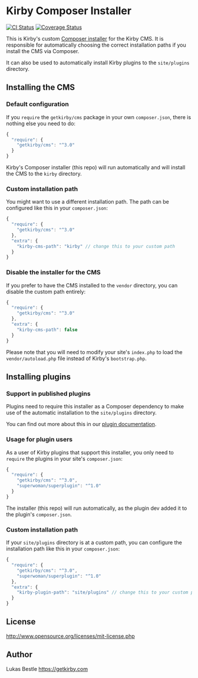 # Kirby Composer Installer

[![CI Status](https://flat.badgen.net/github/checks/getkirby/composer-installer/master)](https://github.com/getkirby/composer-installer/actions?query=workflow%3ACI)
[![Coverage Status](https://coveralls.io/repos/github/getkirby/composer-installer/badge.svg?branch=master)](https://coveralls.io/github/getkirby/composer-installer?branch=master)

This is Kirby's custom [Composer installer](https://getcomposer.org/doc/articles/custom-installers.md) for the Kirby CMS.
It is responsible for automatically choosing the correct installation paths if you install the CMS via Composer.

It can also be used to automatically install Kirby plugins to the `site/plugins` directory.

## Installing the CMS

### Default configuration

If you `require` the `getkirby/cms` package in your own `composer.json`, there is nothing else you need to do:

```js
{
  "require": {
    "getkirby/cms": "^3.0"
  }
}
```

Kirby's Composer installer (this repo) will run automatically and will install the CMS to the `kirby` directory.

### Custom installation path

You might want to use a different installation path. The path can be configured like this in your `composer.json`:

```js
{
  "require": {
    "getkirby/cms": "^3.0"
  },
  "extra": {
    "kirby-cms-path": "kirby" // change this to your custom path
  }
}
```

### Disable the installer for the CMS

If you prefer to have the CMS installed to the `vendor` directory, you can disable the custom path entirely:

```js
{
  "require": {
    "getkirby/cms": "^3.0"
  },
  "extra": {
    "kirby-cms-path": false
  }
}
```

Please note that you will need to modify your site's `index.php` to load the `vendor/autoload.php` file instead of Kirby's `bootstrap.php`.

## Installing plugins

### Support in published plugins

Plugins need to require this installer as a Composer dependency to make use of the automatic installation to the `site/plugins` directory.

You can find out more about this in our [plugin documentation](https://getkirby.com/docs/guide/plugins/plugin-setup-basic).

### Usage for plugin users

As a user of Kirby plugins that support this installer, you only need to `require` the plugins in your site's `composer.json`:

```js
{
  "require": {
    "getkirby/cms": "^3.0",
    "superwoman/superplugin": "^1.0"
  }
}
```

The installer (this repo) will run automatically, as the plugin dev added it to the plugin's `composer.json`.

### Custom installation path

If your `site/plugins` directory is at a custom path, you can configure the installation path like this in your `composer.json`:

```js
{
  "require": {
    "getkirby/cms": "^3.0",
    "superwoman/superplugin": "^1.0"
  },
  "extra": {
    "kirby-plugin-path": "site/plugins" // change this to your custom path
  }
}
```

## License

<http://www.opensource.org/licenses/mit-license.php>

## Author

Lukas Bestle <https://getkirby.com>
